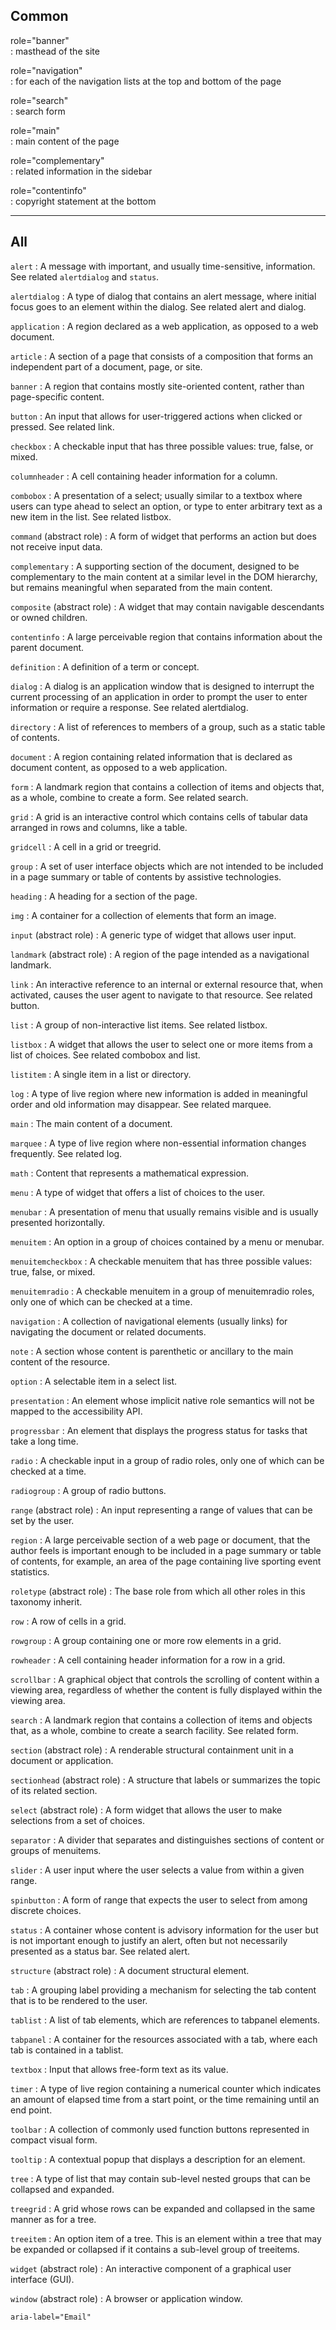 ## Common

role="banner"  
: masthead of the site

role="navigation"  
: for each of the navigation lists at the top and bottom of the page

role="search"  
: search form

role="main"  
: main content of the page

role="complementary"  
: related information in the sidebar

role="contentinfo"  
: copyright statement at the bottom

---

## All

`alert`
: A message with important, and usually time-sensitive, information. See related `alertdialog` and `status`.

`alertdialog`
: A type of dialog that contains an alert message, where initial focus goes to an element within the dialog. See related alert and dialog.

`application`
: A region declared as a web application, as opposed to a web document.

`article`
: A section of a page that consists of a composition that forms an independent part of a document, page, or site.

`banner`
: A region that contains mostly site-oriented content, rather than page-specific content.

`button`
: An input that allows for user-triggered actions when clicked or pressed. See related link.

`checkbox`
: A checkable input that has three possible values: true, false, or mixed.

`columnheader`
: A cell containing header information for a column.

`combobox`
: A presentation of a select; usually similar to a textbox where users can type ahead to select an option, or type to enter arbitrary text as a new item in the list. See related listbox.

`command`  (abstract role)
: A form of widget that performs an action but does not receive input data.

`complementary`
: A supporting section of the document, designed to be complementary to the main content at a similar level in the DOM hierarchy, but remains meaningful when separated from the main content.

`composite` (abstract role)
: A widget that may contain navigable descendants or owned children.

`contentinfo`
: A large perceivable region that contains information about the parent document.

`definition`
: A definition of a term or concept.

`dialog`
: A dialog is an application window that is designed to interrupt the current processing of an application in order to prompt the user to enter information or require a response. See related alertdialog.

`directory`
: A list of references to members of a group, such as a static table of contents.

`document`
: A region containing related information that is declared as document content, as opposed to a web application.

`form`
: A landmark region that contains a collection of items and objects that, as a whole, combine to create a form. See related search.

`grid`
: A grid is an interactive control which contains cells of tabular data arranged in rows and columns, like a table.

`gridcell`
: A cell in a grid or treegrid.

`group`
: A set of user interface objects which are not intended to be included in a page summary or table of contents by assistive technologies.

`heading`
: A heading for a section of the page.

`img`
: A container for a collection of elements that form an image.

`input` (abstract role)
: A generic type of widget that allows user input.

`landmark` (abstract role)
: A region of the page intended as a navigational landmark.

`link`
: An interactive reference to an internal or external resource that, when activated, causes the user agent to navigate to that resource. See related button.

`list`
: A group of non-interactive list items. See related listbox.

`listbox`
: A widget that allows the user to select one or more items from a list of choices. See related combobox and list.

`listitem`
: A single item in a list or directory.

`log`
: A type of live region where new information is added in meaningful order and old information may disappear. See related marquee.

`main`
: The main content of a document.

`marquee`
: A type of live region where non-essential information changes frequently. See related log.

`math`
: Content that represents a mathematical expression.

`menu`
: A type of widget that offers a list of choices to the user.

`menubar`
: A presentation of menu that usually remains visible and is usually presented horizontally.

`menuitem`
: An option in a group of choices contained by a menu or menubar.

`menuitemcheckbox`
: A checkable menuitem that has three possible values: true, false, or mixed.

`menuitemradio`
: A checkable menuitem in a group of menuitemradio roles, only one of which can be checked at a time.

`navigation`
: A collection of navigational elements (usually links) for navigating the document or related documents.

`note`
: A section whose content is parenthetic or ancillary to the main content of the resource.

`option`
: A selectable item in a select list.

`presentation`
: An element whose implicit native role semantics will not be mapped to the accessibility API.

`progressbar`
: An element that displays the progress status for tasks that take a long time.

`radio`
: A checkable input in a group of radio roles, only one of which can be checked at a time.

`radiogroup`
: A group of radio buttons.

`range` (abstract role)
: An input representing a range of values that can be set by the user.

`region`
: A large perceivable section of a web page or document, that the author feels is important enough to be included in a page summary or table of contents, for example, an area of the page containing live sporting event statistics.

`roletype` (abstract role)
: The base role from which all other roles in this taxonomy inherit.

`row`
: A row of cells in a grid.

`rowgroup`
: A group containing one or more row elements in a grid.

`rowheader`
: A cell containing header information for a row in a grid.

`scrollbar`
: A graphical object that controls the scrolling of content within a viewing area, regardless of whether the content is fully displayed within the viewing area.

`search`
: A landmark region that contains a collection of items and objects that, as a whole, combine to create a search facility. See related form.

`section` (abstract role)
: A renderable structural containment unit in a document or application.

`sectionhead` (abstract role)
: A structure that labels or summarizes the topic of its related section.

`select` (abstract role)
: A form widget that allows the user to make selections from a set of choices.

`separator`
: A divider that separates and distinguishes sections of content or groups of menuitems.

`slider`
: A user input where the user selects a value from within a given range.

`spinbutton`
: A form of range that expects the user to select from among discrete choices.

`status`
: A container whose content is advisory information for the user but is not important enough to justify an alert, often but not necessarily presented as a status bar. See related alert.

`structure` (abstract role)
: A document structural element.

`tab`
: A grouping label providing a mechanism for selecting the tab content that is to be rendered to the user.

`tablist`
: A list of tab elements, which are references to tabpanel elements.

`tabpanel`
: A container for the resources associated with a tab, where each tab is contained in a tablist.

`textbox`
: Input that allows free-form text as its value.

`timer`
: A type of live region containing a numerical counter which indicates an amount of elapsed time from a start point, or the time remaining until an end point.

`toolbar`
: A collection of commonly used function buttons represented in compact visual form.

`tooltip`
: A contextual popup that displays a description for an element.

`tree`
: A type of list that may contain sub-level nested groups that can be collapsed and expanded.

`treegrid`
: A grid whose rows can be expanded and collapsed in the same manner as for a tree.

`treeitem`
: An option item of a tree. This is an element within a tree that may be expanded or collapsed if it contains a sub-level group of treeitems.

`widget` (abstract role)
: An interactive component of a graphical user interface (GUI).

`window` (abstract role)
: A browser or application window.

    aria-label="Email"


